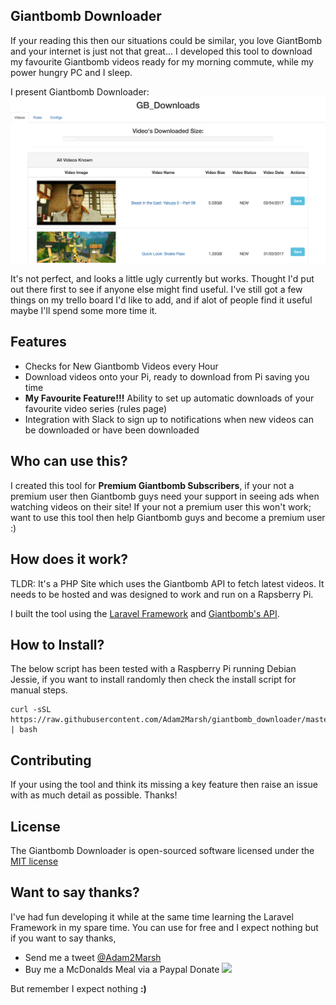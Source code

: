 ## Giantbomb Downloader

If your reading this then our situations could be similar, you love GiantBomb and your internet is just not that great... I developed this tool to download my favourite Giantbomb videos ready for my morning commute, while my power hungry PC and I sleep.

I present Giantbomb Downloader:
![Giantbomb Look](github_images/FrontPage.png)

It's not perfect, and looks a little ugly currently but works. Thought I'd put out there first to see if anyone else might find useful. I've still got a few things on my trello board I'd like to add, and if alot of people find it useful maybe I'll spend some more time it.

## Features
* Checks for New Giantbomb Videos every Hour
* Download videos onto your Pi, ready to download from Pi saving you time
* **My Favourite Feature!!!** Ability to set up automatic downloads of your favourite video series (rules page)
* Integration with Slack to sign up to notifications when new videos can be downloaded or have been downloaded

## Who can use this?
I created this tool for **Premium Giantbomb Subscribers**, if your not a premium user then Giantbomb guys need your support in seeing ads when watching videos on their site! If your not a premium user this won't work; want to use this tool then help Giantbomb guys and become a premium user :)

## How does it work?
TLDR: It's a PHP Site which uses the Giantbomb API to fetch latest videos. It needs to be hosted and was designed to work and run on a Rapsberry Pi.    

I built the tool using the [Laravel Framework](https://laravel.com/) and [Giantbomb's API](https://www.giantbomb.com/api/).

## How to Install?
The below script has been tested with a Raspberry Pi running Debian Jessie, if you want to install randomly then check the install script for manual steps. 
``` shell
curl -sSL https://raw.githubusercontent.com/Adam2Marsh/giantbomb_downloader/master/automated_install/gb_downloader_install.sh | bash
```

## Contributing
If your using the tool and think its missing a key feature then raise an issue with as much detail as possible. Thanks!

## License
The Giantbomb Downloader is open-sourced software licensed under the [MIT license](http://opensource.org/licenses/MIT)

## Want to say thanks?
I've had fun developing it while at the same time learning the Laravel Framework in my spare time. You can use for free and I expect nothing but if you want to say thanks,
 * Send me a tweet [@Adam2Marsh](https://twitter.com/Adam2Marsh)
 * Buy me a McDonalds Meal via a Paypal Donate [![](https://www.paypalobjects.com/en_GB/i/btn/btn_donate_LG.gif)](https://www.paypal.com/cgi-bin/webscr?cmd=_donations&business=RGEBE58NW4ZMA&lc=GB&item_name=Adam2Marsh&currency_code=GBP&bn=PP%2dDonationsBF%3abtn_donate_LG%2egif%3aNonHosted)
 
 But remember I expect nothing **:)**
